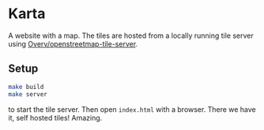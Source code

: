# Karta

A website with a map.
The tiles are hosted from a locally running tile server using [Overv/openstreetmap-tile-server](https://github.com/Overv/openstreetmap-tile-server).

## Setup

```sh
make build
make server
```
to start the tile server.
Then open `index.html` with a browser.
There we have it, self hosted tiles! Amazing.